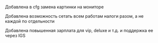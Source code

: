 Добавлена в cfg замена картинки на мониторе 

Добавлена возможность сетать всем работам налоги разом, а не каждой по отдельности

Добавлена повышенная зарплата для vip, deluxe и т.д. и поддержка ее через IGS
